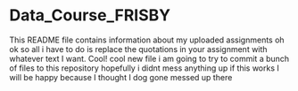 # Data_Course_FRISBY
This README file contains information about my uploaded assignments
oh ok so all i have to do is replace the quotations in your assignment with whatever text I want. Cool!
cool new file
i am going to try to commit a bunch of files to this repository hopefully i didnt mess anything up
if this works I will be happy because I thought I dog gone messed up there
